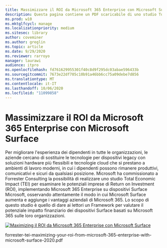 ```yaml
---
title: Massimizzare il ROI da Microsoft 365 Enterprise con Microsoft Surface
description: Questa pagina contiene un PDF scaricabile di uno studio Total Economic Impact di Forrester commissionato da Microsoft.
ms.prod: w10
ms.mktglfcycl: manage
ms.localizationpriority: medium
ms.sitesec: library
author: coveminer
ms.author: greglin
ms.topic: article
ms.date: 9/29/2020
ms.reviewer: rarroyo
manager: laurawi
audience: itpro
ms.openlocfilehash: fd761629955301f40c8d9f295dc03abae596433b
ms.sourcegitcommit: 7673e22df705c10b91a46bb6cc75a09debe7d856
ms.translationtype: MT
ms.contentlocale: it-IT
ms.lasthandoff: 10/06/2020
ms.locfileid: "11099858"
---
```

# Massimizzare il ROI da Microsoft 365 Enterprise con Microsoft Surface

 Per migliorare l'esperienza dei dipendenti in tutte le organizzazioni, le aziende cercano di sostituire le tecnologie per dispositivi legacy con soluzioni hardware più flessibili e tecnologie cloud che si prestano a ambienti di lavoro moderni, in cui i dipendenti possono rimanere produttivi, comunicativi e sicuri da qualsiasi posizione. Microsoft ha commissionato a Forrester Consulting la possibilità di realizzare uno studio Total Economic Impact (TEI) per esaminare le potenziali imprese di Return on Investment (ROI), implementando Microsoft 365 Enterprise su dispositivi Surface Microsoft, osservando attentamente il modo in cui Microsoft Surface aumenta e aggiunge i vantaggi aziendali di Microsoft 365. Lo scopo di questo studio è quello di dare ai lettori un Framework per valutare il potenziale impatto finanziario dei dispositivi Surface basati su Microsoft 365 sulle loro organizzazioni.

[![Maximizing il ROI da Microsoft 365 Enterprise con Microsoft Surface](./images/download-report.png)](./media/forrester-tei-maximizing-your-roi-from-microsoft-365-enterprise-with-microsoft-surface-2020.pdf)


forrester-tei-maximizing-your-roi-from-microsoft-365-enterprise-with-microsoft-surface-2020.pdf


